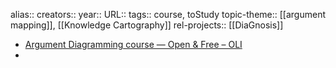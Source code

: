 alias::
creators::
year::
URL::
tags:: course, toStudy
topic-theme:: [[argument mapping]], [[Knowledge Cartography]]
rel-projects:: [[DiaGnosis]]


- [Argument Diagramming course — Open & Free – OLI](https://oli.cmu.edu/courses/argument-diagramming-open-free/)
-
